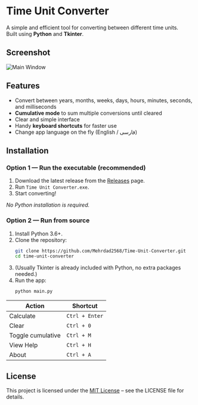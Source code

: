 # Time Unit Converter

A simple and efficient tool for converting between different time units.  
Built using **Python** and **Tkinter**.

## Screenshot
![Main Window](https://imgur.com/6HyBLXk.png)

## Features
- Convert between years, months, weeks, days, hours, minutes, seconds, and milliseconds
- **Cumulative mode** to sum multiple conversions until cleared
- Clear and simple interface
- Handy **keyboard shortcuts** for faster use
- Change app language on the fly (English / فارسی)

## Installation

### Option 1 — Run the executable (recommended)
1. Download the latest release from the [Releases](../../releases) page.
2. Run `Time Unit Converter.exe`.
3. Start converting! 

_No Python installation is required._

### Option 2 — Run from source
1. Install Python 3.6+.
2. Clone the repository:
   ```bash
   git clone https://github.com/Mehrdad2568/Time-Unit-Converter.git
   cd time-unit-converter
3. (Usually Tkinter is already included with Python, no extra packages needed.)
4. Run the app:
   ```bash
   python main.py
   
| Action            | Shortcut       |
| ----------------- | -------------- |
| Calculate         | `Ctrl + Enter` |
| Clear             | `Ctrl + 0`     |
| Toggle cumulative | `Ctrl + M`     |
| View Help         | `Ctrl + H`     |
| About             | `Ctrl + A`     |

## License

This project is licensed under the [MIT License](LICENSE.txt) – see the LICENSE file for details.
